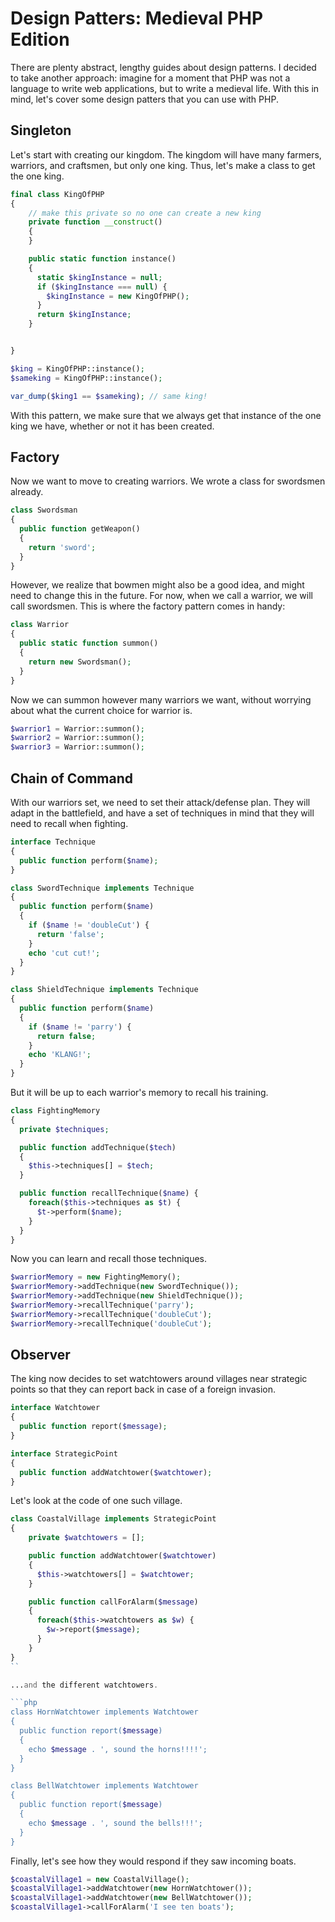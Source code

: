 # Design Patters: Medieval PHP Edition

There are plenty abstract, lengthy guides about design patterns. I decided to take another approach: imagine for a moment that PHP was not a language to write web applications, but to write a medieval life. With this in mind, let's cover some design patters that you can use with PHP. 

## Singleton 

Let's start with creating our kingdom. The kingdom will have many farmers, warriors, and craftsmen, but only one king. Thus, let's make a class to get the one king. 

```php
final class KingOfPHP
{
    // make this private so no one can create a new king
    private function __construct()
    {
    }

    public static function instance()
    {
      static $kingInstance = null;
      if ($kingInstance === null) {
        $kingInstance = new KingOfPHP();
      }
      return $kingInstance;
    }


}

$king = KingOfPHP::instance();
$sameking = KingOfPHP::instance();

var_dump($king1 == $sameking); // same king!
```

With this pattern, we make sure that we always get that instance of the one king we have, whether or not it has been created.

## Factory 

Now we want to move to creating warriors. We wrote a class for swordsmen already.

```php
class Swordsman
{
  public function getWeapon()
  {
    return 'sword';
  }
}
```

However, we realize that bowmen might also be a good idea, and might need to change this in the future. For now, when we call a warrior, we will call swordsmen. This is where the factory pattern comes in handy:

```php
class Warrior
{
  public static function summon()
  {
    return new Swordsman();
  }
}
```

Now we can summon however many warriors we want, without worrying about what the current choice for warrior is. 

```php
$warrior1 = Warrior::summon();
$warrior2 = Warrior::summon();
$warrior3 = Warrior::summon();
```

## Chain of Command

With our warriors set, we need to set their attack/defense plan. They will adapt in the battlefield, and have a set of techniques in mind that they will need to recall when fighting. 

```php
interface Technique
{
  public function perform($name);
}

class SwordTechnique implements Technique
{
  public function perform($name)
  {
    if ($name != 'doubleCut') {
      return 'false';
    }
    echo 'cut cut!';
  }
}

class ShieldTechnique implements Technique
{
  public function perform($name)
  {
    if ($name != 'parry') {
      return false;
    }
    echo 'KLANG!';
  }
}
```
But it will be up to each warrior's memory to recall his training.

```php
class FightingMemory
{
  private $techniques;

  public function addTechnique($tech)
  {
    $this->techniques[] = $tech;
  }

  public function recallTechnique($name) {
    foreach($this->techniques as $t) {
      $t->perform($name);
    }
  }
}
``` 
Now you can learn and recall those techniques. 

```php
$warriorMemory = new FightingMemory();
$warriorMemory->addTechnique(new SwordTechnique());
$warriorMemory->addTechnique(new ShieldTechnique());
$warriorMemory->recallTechnique('parry');
$warriorMemory->recallTechnique('doubleCut');
$warriorMemory->recallTechnique('doubleCut');
```

## Observer

The king now decides to set watchtowers around villages near strategic points so that they can report back in case of a foreign invasion. 

```php
interface Watchtower
{
  public function report($message);
}

interface StrategicPoint
{
  public function addWatchtower($watchtower);
}
```
Let's look at the code of one such village.

```php
class CoastalVillage implements StrategicPoint
{
    private $watchtowers = [];

    public function addWatchtower($watchtower)
    {
      $this->watchtowers[] = $watchtower;
    }

    public function callForAlarm($message)
    {
      foreach($this->watchtowers as $w) {
        $w->report($message);
      }
    }
}
``

...and the different watchtowers. 

```php 
class HornWatchtower implements Watchtower
{
  public function report($message)
  {
    echo $message . ', sound the horns!!!!';
  }
}

class BellWatchtower implements Watchtower
{
  public function report($message)
  {
    echo $message . ', sound the bells!!!';
  }
}
```
Finally, let's see how they would respond if they saw incoming boats. 

```php
$coastalVillage1 = new CoastalVillage();
$coastalVillage1->addWatchtower(new HornWatchtower());
$coastalVillage1->addWatchtower(new BellWatchtower());
$coastalVillage1->callForAlarm('I see ten boats');
```


